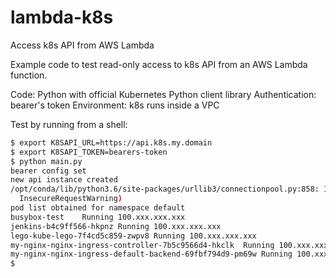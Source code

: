 # lambda-k8s
Access k8s API from AWS Lambda

Example code to test read-only access to k8s API from an AWS Lambda function.

Code: Python with official Kubernetes Python client library
Authentication: bearer's token
Environment: k8s runs inside a VPC

Test by running from a shell:
```bash
$ export K8SAPI_URL=https://api.k8s.my.domain
$ export K8SAPI_TOKEN=bearers-token
$ python main.py 
bearer config set
new api instance created
/opt/conda/lib/python3.6/site-packages/urllib3/connectionpool.py:858: InsecureRequestWarning: Unverified HTTPS request is being made. Adding certificate verification is strongly advised. See: https://urllib3.readthedocs.io/en/latest/advanced-usage.html#ssl-warnings
  InsecureRequestWarning)
pod list obtained for namespace default
busybox-test	Running	100.xxx.xxx.xxx
jenkins-b4c9ff566-hkpnz	Running	100.xxx.xxx.xxx
lego-kube-lego-7f4cd5c859-zwpv8	Running	100.xxx.xxx.xxx
my-nginx-nginx-ingress-controller-7b5c9566d4-hkclk	Running	100.xxx.xxx.xxx
my-nginx-nginx-ingress-default-backend-69fbf794d9-pm69w	Running	100.xxx.xxx.xxx
$
```



